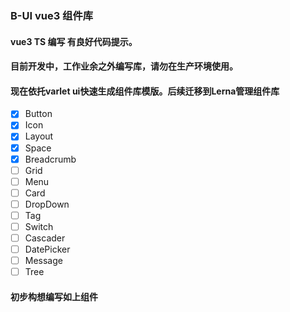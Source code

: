 ### B-UI  vue3 组件库 
#### vue3 TS 编写 有良好代码提示。
#### 目前开发中，工作业余之外编写库，请勿在生产环境使用。
#### 现在依托varlet ui快速生成组件库模版。后续迁移到Lerna管理组件库
- [x] Button
- [x] Icon
- [x] Layout
- [x] Space 
- [x] Breadcrumb
- [ ] Grid
- [ ] Menu
- [ ] Card
- [ ] DropDown
- [ ] Tag
- [ ] Switch
- [ ] Cascader
- [ ] DatePicker
- [ ] Message
- [ ] Tree
#### 初步构想编写如上组件

